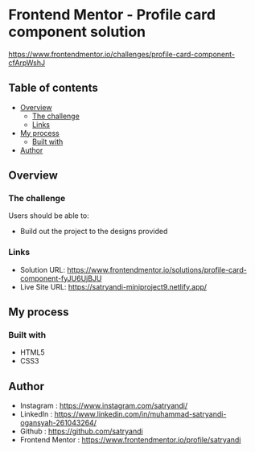 # Frontend Mentor - Profile card component solution

https://www.frontendmentor.io/challenges/profile-card-component-cfArpWshJ

## Table of contents

- [Overview](#overview)
  - [The challenge](#the-challenge)
  - [Links](#links)
- [My process](#my-process)
  - [Built with](#built-with)
- [Author](#author)

## Overview

### The challenge

Users should be able to:

- Build out the project to the designs provided

### Links

- Solution URL: https://www.frontendmentor.io/solutions/profile-card-component-fyJU6UjBJU
- Live Site URL: https://satryandi-miniproject9.netlify.app/

## My process

### Built with

- HTML5
- CSS3

## Author

- Instagram : https://www.instagram.com/satryandi/
- LinkedIn : https://www.linkedin.com/in/muhammad-satryandi-ogansyah-261043264/
- Github : https://github.com/satryandi
- Frontend Mentor : https://www.frontendmentor.io/profile/satryandi